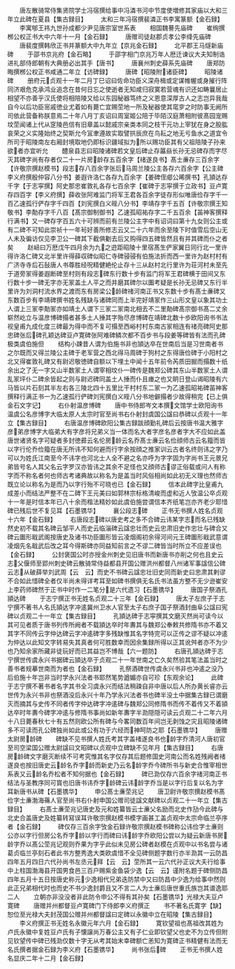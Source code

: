 <!-- { "loadSidebar": true } -->
　　唐左散骑常侍集贤院学士冯宿撰给事中冯潾书河中节度使増修其家庙以大和三年立此碑在夏县【集古録目】
　　太和三年冯宿撰裴潾正书李寓篆额【金石録】
　　李寓郇王祎九世孙成都少尹见唐宗室世系表
　　相国魏謩先庙碑
　　崔绚撰桞公权正书大中六年十一月【金石録】
　　唐赠司徒赵郡贞孝公李绛先庙碑
　　唐裴度撰韩欣正书并篆额大中九年立【京兆金石録】
　　北平郡王马燧新庙碑
　　于邵书京兆府【金石略】
　　于邵字相门京兆万年人厯迁谏议大夫知制诰进礼部侍郎朝有大典册必出其手【唐书】
　　唐襄州刺史薛系先庙碑
　　唐郑防晦撰桞公权正书咸通二年立【访碑録】
　　唐碑【昭陵附诸臣碑】
　　昭陵诸碑
　　册府元贞观十一年二月丁巳诏曰佐命功臣义深舟楫或定谋帷幄或身摧行阵同济艰危克承鸿业追念在昔何日忘之使逝者无知咸归寂寞若营魂有识还如畴曩居止相望不亦善乎汉氏使将相陪陵又给以东园秘器笃终之义恩意深厚古人之志岂异我哉自今以后功臣宻戚徳业尤着如有薨亡宜赐茔地一所及秘器使其窀穸之时防事无阙所司依此营备称朕意焉二十年八月丁亥诏曰周室姬公陪于毕陌汉庭萧相附彼髙园宠赐坟茔闻诸上代从窆陵邑信有旧章盖以懿戚宗亲类本同之枝干元功上宰犹在身之股肱哀荣之义实隆始终之契斯允今冝聿遵故实取譬拱辰庶在鸟耘之地无亏鱼水之道宜令所司于昭陵南左右厢封境取地仍即标识疆域拟为所以赐功臣其有父祖陪陵子孙来欲者亦宜听允
　　醴泉县志曰昭陵诸碑若文皇后碑止存屭赑长孙无忌碑存而字尽灭其碑字尚有存者仅二十一片房龄存五百余字【禇遂良书】髙士亷存三百余字【许敬宗撰赵模书】段志存八百余字张后马周兰陵公主各存六百余字【公主碑李义府撰殷仲容八分书】姜遐许洛仁各存九百余字【姜碑侄郕公晞撰书】孔頴达存千字【于志寜撰】阿史那忠崔敦礼各存七百余字【崔碑于志寜撰于立政书】豆卢寛存四百字【李义府撰】薛收张阿难监门将军王君各百余字徒存形似唯唐俭存字千一百乙速孤行俨存字千四百【刘宪撰白义晊八分书】李靖存字千五百【许敬宗撰王知敬书】李勣存字千八百【髙宗御制御书】乙速孤昭祐存字二千五百余【苖神客撰释行满书】又一碑存字百五六十可辨而前有兰陵公主字中有诏词曰第十九女则公主或有二碑不可知此崇祯十一年茍好善所修志云又二十六年而余至陵下时值雪后空山无人未及徧访仅见李卫公一碑其下截俱劖去后又购得四五碑皆然且有并其碑而仆之者矣
　　赵崡曰万厯戊午四月余为九之逰距昭陵十里宿髙生俨家翼日同行北一里许得许洛仁碑又北半里许得薛収碑似昭仁寺碑骎骎有伯施法折而西一里许为赵村村有广济寺寺后石鼔唐人书尊胜经呪精健絶伦止存十三从赵村北行里许为荘河村未至先于道旁冡得姜遐断碑至村则有段志碑东行数十步有监门将军王君碑横于田间又东行数十步一碑无字亦无冡盖土人平之而并磨其碑尔以圗考疑是长孙无忌碑又东行半里许为刘洞村流水界之渡而东有房梁公龄碑禇河南正书又东数十步有髙士亷碑又东数百步有李靖碑撰书姓名残缺与诸碑同而上半完好靖冡作三山形文皇以象其功土人谓上三冡李勣冡亦如靖土人谓下三冡二冡南北相去不二里勣碑髙宗御书髙二丈余崭然屹立与温彦博碑搨者甚多土人捶其字殆尽彦博碑在靖碑北数十歩欧阳询书书法视皇甫九成化度三碑最为得中而不复可搨至西峪村村东南古冡相连有禇亮碑阿史那忠碑张后碑孔颖达碑豆卢寛碑张阿难碑鳞次都不百步书与段姜等碑皆有法而孔碑极类虞伯施但
　　结构小踈昔人谓为伯施书非也頴达卒在世南后当是习世南者书之尔既而又得兰陵公主碑于老军营之西北得马周碑于狗村之东得唐俭碑于小阳村之北又得崔敦礼碑又有尉迟敬徳碑自额以下埋土中闻十五年前令芮质田掘而搨数十纸余出之了无一字又山半数冡土人谓宰相坟仆一碑传是魏郑公碑其东山半数冡土人谓乱冡坪仆二碑余皆起之则与尉迟碑同盖土人捶而仆且瘗之也又眀日登山谒昭陵有六马皆以片石刻其半左右各三陵北四十五里比干村村东二冡一为乙速孤昭祐碑苖神客撰释行满正书一为乙速孤行俨碑刘宪撰白义晊八分书地僻搨者少故得稍完【已上俱金石文字记】
　　右仆射温彦博碑
　　唐中书侍郎岑文本撰文馆学士欧阳询书温虞公名彦博字大临太原人太宗时官至尚书右仆射封虞国公諡曰恭碑以贞观十一年立【集古録目】
　　右唐温彦博碑欧阳公集古録跋顔勤礼碑后云按唐书温大雅字彦弟彦博字大临弟大有字彦将兄弟义当一体而名大者字彦名彦者字大不应如此盖唐世诸贤名字可疑者多封徳彛云名伦房龄云名乔髙士亷云名俭顔师古云名籀而皆以字行伦乔俭籀在唐无所讳不知何避而行字余按顔之推家训云古者名终则讳之字乃可以为姓氏江南至今不讳字也河北士人全不避之名亦呼为字字固为字尚书王元景兄弟皆号名人其父名云字罗汉亦皆讳之其余不足怪也又顔师古谬正俗载或问人有称字而不称名者何也师古考诸典故以称名为是盖当时风俗相尚如此初无义理也然师古既立论以称名为是而乃以字行殆不可晓也已【金石録】
　　信本此碑字比皇甫九成差小而结法严整不在二碑下王元美曰如郭林宗标格清峻而虚和近人攷温公卒贞观十一年是时信本年已八十余而楷法精妙如此虞伯施尝谓信本齐纸笔岂亦齐老少耶惜碑已残后世不复见耳【石墨镌华】
　　襄公段志碑
　　正书无书撰人姓名贞观十六年【金石録】
　　右唐段志碑以唐史考之多不合碑云讳某字志而名已残缺然史初不载其名碑云邹平人而史云临淄碑云諡忠壮而史云忠肃旧史作忠壮与碑合又碑云圗形戢武阁按唐史及诸书功臣圗形皆云凌烟阁初余得河间元王碑圗形戢武意谓凌烟先名戢武后改之耳今得斯碑亦同益知前言之不谬二碑皆当时所立不应差误也【金石録】
　　公封褒国公时亦授金州刺史见旧唐书而新唐书亦削之何也且史云志父偃师至郢州刺史碑云散骑常侍益都县开国公赠洪州都督八州诸军事諡信公碑云志从破薛举刘武周【云　云】而史不书碑云諡忠壮旧史同而新史曰忠肃其剌谬不合如此惜碑全者仅半尚未得详考耳至如碑书撰俱无名氏书法虽方整不无少逊崔安上李药师碑然于正书中时作一二笔分是六代遗习【石墨镌华】
　　唐国子祭酒孔頴达碑
　　于志宁撰正书无姓名贞观二十三年【金石録】
　　唐太子左庶子于志宁撰不著书人名氏頴达字冲逺冀州卫水人官至太子右庶子国子祭酒封曲阜公諡曰宪碑以贞观二十一年立【集古録目】
　　孔頴达碑于志寜撰其文磨灭然尚可读今以其可见者质于唐书列传所阙者不载頴达卒时年夀其与魏郑公奉敕共修隋书亦不着又其字不同传云字仲达碑云字冲逺碑字多残缺惟其名字特完可以正传之谬不疑以冲逺为仲达以此知文字转易失其真者何可胜数幸而因余集録所得以正其讹舛者亦不为少也乃知余家所藏非徒玩好而已其益岂不博哉【六一题防】
　　右唐孔頴达碑于志宁撰世传虞永兴书据碑云頴达卒于贞观二十一年世南之亡久矣然验其笔法盖当时之善书者规摹世南而为者也【金石録】
　　孔祭酒碑世传虞永兴书非也冲逺之没乃后伯施十年岂非当时学永兴法者书耶然笔势遒媚亦自可珍【东观余论】
　　此碑于志宁撰不著书者名字其书全习虞永兴而结法稍疎自非中唐以后人所办黄长睿亦云世传为永兴书非也祭酒没后永兴十年乃学永兴法者书也碑半没土中据集古録已谓磨灭而摘其与史传不同者传字仲达碑字冲逺碑与魏郑公同修隋书而传不着传又不着頴达卒时年夀今碑字冲逺与修隋书事尚如新年夀字半泐隠隠可读云贞观二十二年六月十八日薨春秋七十有五然则欧公所有碑与今畧同数百年间岂无剥蚀之灾且昭陵诸碑多不可读而孔公碑独尚如此或公有功于六经而神呵防之耶【石墨镌华】
　　唐赠太尉房龄碑
　　碑缺不见书撰人姓氏考其字盖禇遂良书也龄字乔清河人唐初官至司空梁国公赠太尉諡曰文昭碑以贞观中立碑缺不见年月【集古録目】
　　右唐房龄碑文字磨灭断续不可考究惟其名字仅存其后题修国史河南公而名姓残阙者禇遂良也按旧唐史云龄名乔字龄而新史乃云名龄字乔今碑所书与新史合惟宰相世系表又云龄名乔松者不知何据也【金石録】
　　碑已泐仅存六百余字禇河南正书结法与圣教序同可寳也旧唐书讳乔字龄碑云讳龄字乔当是以字行后复以名为字耳新唐书从碑【石墨镌华】
　　申公髙士亷茔兆记
　　唐卫尉许敬宗撰赵模书髙俭字士亷渤海蓨人官至尚书右仆射申国公赠司徒諡文献碑以贞观二十一年立【集古録目】
　　右髙士亷茔兆记唐史及元和姓纂皆云士亷父名励而北史作劢今此碑与北史合盖唐史及姓纂转冩误耳许敬宗撰赵模书模字画甚工盖贞观中太宗命临兰亭序者【金石録】
　　碑仅存三百余字攷金石録许敬宗撰赵模书碑称公讳俭字士亷则公亦以字行但房公名乔字龄以字行而碑曰讳龄字乔欧阳公尝以为疑云新唐书房龄字乔以髙公茔兆记观则乔果为字乎此似未见房公碑者赵模在贞观中以书名尝与诸葛贞临兰亭刻石者此书方整秀逸大类欧虞惜不全见碑侧题字数行亦半泐其一云防昌四年五月四日六代孙尚书左丞元拜【云　云】茔所其一云六代孙正议大夫行给事中上柱国渤海县开国男食邑三百户赐紫金鱼袋少逸【云　云】谨附名题于碑侧防昌四年五月十五日按唐史称元少逸相代兄弟迭防禁中又曰防昌中少逸为给事中然则此正兄弟相代时也而史不书少逸封爵且又不言二人为士亷后唐世重氏族岂其谱逸耶二人
　　立朝亦非没没者非此防令申公不得有其孙矣【石墨镌华】光禄大夫豆卢寛碑
　　唐赠并州都督豆卢寛碑门下侍郎李义府撰正
　　书不著名氏寛字【缺】恕位至光禄大夫封茂国公赠并州都督諡曰定碑以永徽中立在昭陵【集古録目】
　　李义府撰正书无姓名永徽元年六月【金石録】
　　寛钦望祖也髙祖改其姓为卢氏永徽中复姓豆卢氏有子懐譲尚万春公主又有子仁业即钦望父也史不为立传但附见钦望传中碑已残泐仅数十字无从考其始末幸碑额亡恙知为寛碑正书精健有法而无名氏撰者据金石録为李义府【石墨镌华】
　　尚书张后碑
　　正书无书撰人姓名显庆二年十二月【金石録】
